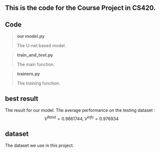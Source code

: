 ## This is the code for the Course Project in CS420.

## Code

> **our model.py**
>
> The U-net based model. 

> **train_and_test.py**
>
> The main function. 

> **trainers.py**
>
> The training function.

## best result

The result for our model. The average performance  on the testing dataset :
$$
V^{Rand} = 0.9661744,  V^{Info} = 0.976934
$$


## dataset 

The dataset we use in this project.
